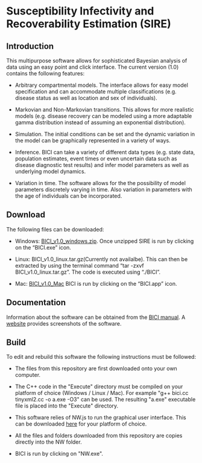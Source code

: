 # Susceptibility Infectivity and Recoverability Estimation (SIRE)

## Introduction

This multipurpose software allows for sophisticated Bayesian analysis of data using an easy point and click interface.
The current version (1.0) contains the following features:

* Arbitrary compartmental models. The interface allows for easy model specification and can accommodate multiple classifications (e.g. disease status as well as location and sex of individuals).

* Markovian and Non-Markovian transitions. This allows for more realistic models (e.g. disease recovery can be modeled using a more adaptable gamma distribution instead of assuming an exponential distribution).

* Simulation. The initial conditions can be set and the dynamic variation in the model can be graphically represented in a variety of ways.

* Inference. BICI can take a variety of different data types (e.g. state data, population estimates, event times or even uncertain data such as disease diagnostic test results) and infer model parameters as well as underlying model dynamics.

* Variation in time. The software allows for the the possibility of model parameters discretely varying in time. Also variation in parameters with the age of individuals can be incorporated.

## Download

The following files can be downloaded:

* Windows: [BICI_v1.0_windows.zip](https://github.com/BioSS-EAT/SIRE/releases/download/v1.0/BICI_v1.0_windows.zip). Once unzipped SIRE is run by clicking on the “BICI.exe” icon.

* Linux: BICI_v1.0_linux.tar.gz(Currently not availalbe). This can then be extracted by using the terminal command “tar -zxvf BICI_v1.0_linux.tar.gz”. The code is executed using “./BICI”.

* Mac: [BICI_v1.0_Mac](https://github.com/BioSS-EAT/BICI/releases/download/v1.0/BICI_v1.0_Mac) BICI is run by clicking on the “BICI.app” icon.

## Documentation

Information about the software can be obtained from the [BICI manual](https://github.com/BioSS-EAT/BICI/blob/master/BICI_Manual_v1.0.pdf). A [website](https://bioss-eat.github.io/BICI.html) provides screenshots of the software.

## Build

To edit and rebuild this software the following instructions must be followed:

* The files from this repository are first downloaded onto your own computer.

* The C++ code in the "Execute" directory must be compiled on your platform of choice (Windows / Linux / Mac). For example "g++ bici.cc tinyxml2.cc -o a.exe -O3" can be used. The resulting "a.exe" executable file is placed into the "Execute" directory.

* This software relies of NW.js to run the graphical user interface. This can be downloaded [here](https://github.com/nwjs/nw.js) for your platform of choice.  

* All the files and folders downloaded from this repository are copies directly into the NW folder. 

* BICI is run by clicking on "NW.exe".


